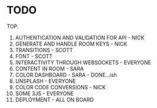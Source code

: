 # TODO

TOP.
1.  AUTHENTICATION AND VALIDATION FOR API - NICK
2.  GENERATE AND HANDLE ROOM KEYS         - NICK
3.  TRANSITIONS                           - SCOTT
4.  FONT                                  - SCOTT
5.  INTERACTIVITY THROUGH WEBSOCKETS      - EVERYONE
6.  CONTENT IN ROOM                       - SARA
7.  COLOR DASHBOARD                       - SARA - DONE...ish
8.  UNSPLASH                              - EVERYONE
9.  COLOR CODE CONVERSIONS                - NICK
10. SOME 3JS                              - EVERYONE
11. DEPLOYMENT                            - ALL ON BOARD

